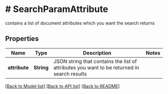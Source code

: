 # # SearchParamAttribute
contains a list of document attributes which you want the search returns

## Properties 


Name | Type | Description | Notes
------------ | ------------- | ------------- | -------------
**attribute**| **String** | JSON string that contains the list of attributes you want to be returned in search results  |


[[Back to Model list]](../../README.md#models) [[Back to API list]](../../README.md#endpoints) [[Back to README]](../../README.md)

